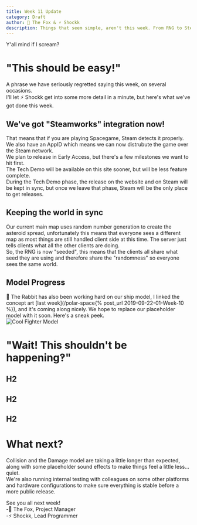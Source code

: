 ```yaml
---
title: Week 11 Update
category: Draft
author: 🦊 The Fox & ⚡ Shockk
description: Things that seem simple, aren't this week. From RNG to Steamworks, stuff that should have been easy really wasn't.
---
```


Y'all mind if I scream?

# "This should be easy!"

A phrase we have seriously regretted saying this week, on several occasions.  
I'll let ⚡ Shockk get into some more detail in a minute, but here's what we've got done this week.

## We've got "Steamworks" integration now!
That means that if you are playing Spacegame, Steam detects it properly. We also have an AppID which means we can now distrubute the game over the Steam network.  
We plan to release in Early Access, but there's a few milestones we want to hit first.  
The Tech Demo will be available on this site sooner, but will be less feature complete.  
During the Tech Demo phase, the release on the website and on Steam will be kept in sync, but once we leave that phase, Steam will be the only place to get releases.

## Keeping the world in sync

Our current main map uses random number generation to create the asteroid spread, unfortunately this means that everyone sees a different map as most things are still handled client side at this time. The server just tells clients what all the other clients are doing.  
So, the RNG is now "seeded", this means that the clients all share what seed they are using and therefore share the "randomness" so everyone sees the same world.

## Model Progress

🐰 The Rabbit has also been working hard on our ship model, I linked the concept art [last week](/polar-space{% post_url 2019-09-22-01-Week-10 %}), and it's coming along nicely. We hope to replace our placeholder model with it soon. Here's a sneak peek.  
![Cool Fighter Model](/polar-space/assets/img/f_mod1.png)

# "Wait! This shouldn't be happening‽"

## H2

## H2

## H2

# What next?

Collision and the Damage model are taking a little longer than expected, along with some placeholder sound effects to make things feel a little less... quiet.  
We're also running internal testing with colleagues on some other platforms and hardware configurations to make sure everything is stable before a more public release.

See you all next week!  
-🦊 The Fox, Project Manager  
-⚡ Shockk, Lead Programmer